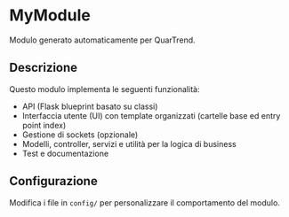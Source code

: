 # MyModule

Modulo generato automaticamente per QuarTrend.

## Descrizione

Questo modulo implementa le seguenti funzionalità:
- API (Flask blueprint basato su classi)
- Interfaccia utente (UI) con template organizzati (cartelle base ed entry point index)
- Gestione di sockets (opzionale)
- Modelli, controller, servizi e utilità per la logica di business
- Test e documentazione

## Configurazione

Modifica i file in `config/` per personalizzare il comportamento del modulo.
